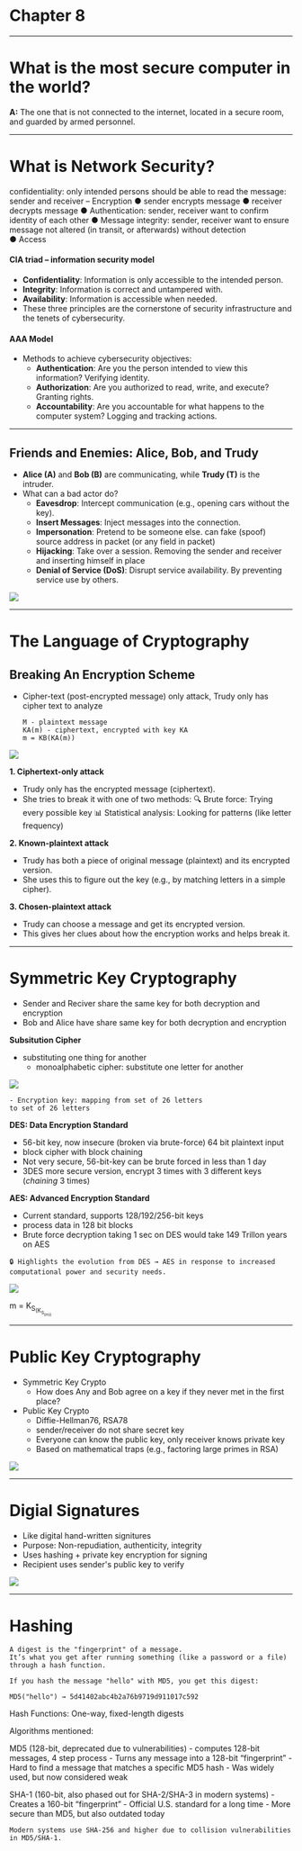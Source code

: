 # **Chapter 8**

---

# What is the most secure computer in the world?
**A:** The one that is not connected to the internet, located in a secure room, and guarded by armed personnel.

---

# What is Network Security?
confidentiality: only intended persons should be able to read the
message: sender and receiver
– Encryption
● sender encrypts message
● receiver decrypts message
●
Authentication: sender, receiver want to confirm identity of each
other
●
Message integrity: sender, receiver want to ensure message not
altered (in transit, or afterwards) without detection  
●
Access 

#### CIA triad – information security model
- **Confidentiality**: Information is only accessible to the intended person.
- **Integrity**: Information is correct and untampered with.
- **Availability**: Information is accessible when needed.
- These three principles are the cornerstone of security infrastructure and the tenets of cybersecurity.

#### AAA Model
- Methods to achieve cybersecurity objectives:
    - **Authentication**: Are you the person intended to view this information? Verifying identity.
    - **Authorization**: Are you authorized to read, write, and execute? Granting rights.
    - **Accountability**: Are you accountable for what happens to the computer system? Logging and tracking actions.

---

## Friends and Enemies: Alice, Bob, and Trudy

- **Alice (A)** and **Bob (B)** are communicating, while **Trudy (T)** is the intruder.
- What can a bad actor do?
    - **Eavesdrop**: Intercept communication (e.g., opening cars without the key).
    - **Insert Messages**: Inject messages into the connection.
    - **Impersonation**: Pretend to be someone else. can fake (spoof) source address in packet (or any field in packet)
    - **Hijacking**: Take over a session. Removing the sender and receiver and inserting himself in place
    - **Denial of Service (DoS)**: Disrupt service availability. By preventing service use by others.

![](../img/1.png)

---

# The Language of Cryptography

## Breaking An Encryption Scheme 
- Cipher-text (post-encrypted message) only attack, Trudy only has cipher text to analyze
	```
	M - plaintext message
	KA(m) - ciphertext, encrypted with key KA
	m = KB(KA(m))
	```
![](../img/3.png)

**1. Ciphertext-only attack**
- Trudy only has the encrypted message (ciphertext).
- She tries to break it with one of two methods:
	🔍 Brute force: Trying every possible key
	📊 Statistical analysis: Looking for patterns (like letter frequency)

**2. Known-plaintext attack**
- Trudy has both a piece of original message (plaintext) and its encrypted version.
- She uses this to figure out the key (e.g., by matching letters in a simple cipher).

**3. Chosen-plaintext attack**
- Trudy can choose a message and get its encrypted version.
- This gives her clues about how the encryption works and helps break it.

---

# Symmetric Key Cryptography
- Sender and Reciver share the same key for both decryption and encryption
- Bob and Alice have share same key for both decryption and encryption

**Subsitution Cipher**
- substituting one thing for another
    - monoalphabetic cipher: substitute one letter for another

![](../img/3.png)

	- Encryption key: mapping from set of 26 letters
	to set of 26 letters

**DES: Data Encryption Standard**
- 56-bit key, now insecure (broken via brute-force) 64 bit plaintext input
- block cipher with block chaining
- Not very secure, 56-bit-key can be brute forced in less than 1 day
- 3DES more secure version, encrypt 3 times with 3 different keys (*chaining* 3 times)

**AES: Advanced Encryption Standard**
- Current standard, supports 128/192/256-bit keys
- process data in 128 bit blocks
- Brute force decryption taking 1 sec on DES would take 149 Trillon years on AES

`🔒 Highlights the evolution from DES → AES in response to increased computational power and security needs.`

![](../img/2.png)

m = K<sub>S<sub>(K<sub>S<sub>(m))


---

# Public Key Cryptography
- Symmetric Key Crypto
	- How does Any and Bob agree on a key if they never met in the first place?
- Public Key Crypto
	- Diffie-Hellman76, RSA78
	- sender/receiver do not share secret key
	- Everyone can know the public key, only receiver knows private key
	- Based on mathematical traps (e.g., factoring large primes in RSA)

![](../img/5.png)

---

# Digial Signatures
- Like digital hand-written signitures
- Purpose: Non-repudiation, authenticity, integrity
- Uses hashing + private key encryption for signing
- Recipient uses sender's public key to verify

![](../img/6.png)

---

# Hashing
```
A digest is the "fingerprint" of a message.
It’s what you get after running something (like a password or a file) through a hash function.

If you hash the message "hello" with MD5, you get this digest:

MD5("hello") → 5d41402abc4b2a76b9719d911017c592
```

Hash Functions: One-way, fixed-length digests

Algorithms mentioned:

MD5 (128-bit, deprecated due to vulnerabilities)
	- computes 128-bit messages, 4 step process
	- Turns any message into a 128-bit “fingerprint”
	- Hard to find a message that matches a specific MD5 hash
	- Was widely used, but now considered weak

SHA-1 (160-bit, also phased out for SHA-2/SHA-3 in modern systems)
	- Creates a 160-bit “fingerprint”
	- Official U.S. standard for a long time
	- More secure than MD5, but also outdated today

`Modern systems use SHA-256 and higher due to collision vulnerabilities in MD5/SHA-1.`
